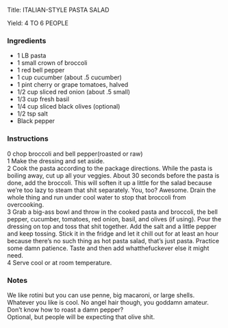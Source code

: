 <!DOCTYPE HTML PUBLIC "-//W3C//DTD HTML 4.0 Transitional//EN">
<html>
  <head>
  <title>ITALIAN-STYLE PASTA SALAD</title><link rel='stylesheet' href='style.css' type='text/css'><meta http-equiv="Content-Style-Stype" content="text/css">
     <meta http-equiv="Content-Type" content="text/html;charset=utf-8">
     </head><body><div class="recipe" itemscope itemtype="http://schema.org/Recipe"><div class='header'><p class="title"><span class="label">Title:</span> <span itemprop="name">ITALIAN-STYLE PASTA SALAD</span></p>
<p class="yields"><span class="label">Yield:</span> <span itemprop="recipeYield">4 TO 6 PEOPLE</span></p>
</div><div class="ing"><h3>Ingredients</h3><ul class="ing"><li class="ing" itemprop="ingredients">1 LB pasta </li>
<li class="ing" itemprop="ingredients">1 small crown of broccoli </li>
<li class="ing" itemprop="ingredients">1 red bell pepper </li>
<li class="ing" itemprop="ingredients">1 cup cucumber (about .5 cucumber) </li>
<li class="ing" itemprop="ingredients">1 pint cherry or grape tomatoes, halved </li>
<li class="ing" itemprop="ingredients">1/2 cup sliced red onion (about .5 small) </li>
<li class="ing" itemprop="ingredients">1/3 cup fresh basil </li>
<li class="ing" itemprop="ingredients">1/4 cup sliced black olives (optional)</li>
<li class="ing" itemprop="ingredients">1/2 tsp salt </li>
<li class="ing" itemprop="ingredients">Black pepper </li>
</ul>
</div>
<div class="instructions"><h3 class="Instructions">Instructions</h3><div itemprop="recipeInstructions"><p>0 chop broccoli and bell pepper(roasted or raw)<br>1 Make the dressing and set aside.<br>2 Cook the pasta according to the package directions. While the pasta is boiling away, cut up all your veggies. About 30 seconds before the pasta is done, add the broccoli. This will soften it up a little for the salad because we’re too lazy to steam that shit separately. You, too? Awesome. Drain the whole thing and run under cool water to stop that broccoli from overcooking.<br>3 Grab a big-ass bowl and throw in the cooked pasta and broccoli, the bell pepper, cucumber, tomatoes, red onion, basil, and olives (if using). Pour the dressing on top and toss that shit together. Add the salt and a little pepper and keep tossing. Stick it in the fridge and let it chill out for at least an hour because there’s no such thing as hot pasta salad, that’s just pasta. Practice some damn patience. Taste and then add whatthefuckever else it might need.<br>4 Serve cool or at room temperature.</p></div></div><div class="modifications"><h3 class="Notes">Notes</h3><p>We like rotini but you can use penne, big macaroni, or large shells. Whatever you like is cool. No angel hair though, you goddamn amateur.<br> Don’t know how to roast a damn pepper?<br> Optional, but people will be expecting that olive shit.</p></div></div>

</body>
</html>